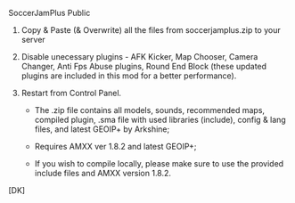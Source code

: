 SoccerJamPlus Public

1. Copy & Paste (& Overwrite) all the files from soccerjamplus.zip to your server

2) Disable unecessary plugins - AFK Kicker, Map Chooser, Camera Changer, Anti Fps Abuse plugins, Round End Block (these updated plugins are included in this mod for a better performance).

3) Restart from Control Panel.

    - The .zip file contains all models, sounds, recommended maps, compiled plugin, .sma file with used libraries (include), config & lang files, and latest GEOIP+ by Arkshine;
  
    - Requires AMXX ver 1.8.2 and latest GEOIP+;
    - If you wish to compile locally, please make sure to use the provided include files and AMXX version 1.8.2.

[DK]
